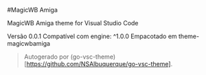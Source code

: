 #MagicWB Amiga

MagicWB Amiga theme for Visual Studio Code

Versão 0.0.1
Compatível com engine: ^1.0.0
Empacotado em theme-magicwbamiga

> Autogerado por (go-vsc-theme)[https://github.com/NSAlbuquerque/go-vsc-theme].